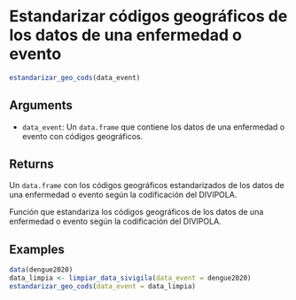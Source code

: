 # Estandarizar códigos geográficos de los datos de una enfermedad o evento

```r
estandarizar_geo_cods(data_event)
```

## Arguments

- `data_event`: Un `data.frame` que contiene los datos de una enfermedad o evento con códigos geográficos.

## Returns

Un `data.frame` con los códigos geográficos estandarizados de los datos de una enfermedad o evento según la codificación del DIVIPOLA.

Función que estandariza los códigos geográficos de los datos de una enfermedad o evento según la codificación del DIVIPOLA.

## Examples

```r
data(dengue2020)
data_limpia <- limpiar_data_sivigila(data_event = dengue2020)
estandarizar_geo_cods(data_event = data_limpia)
```
